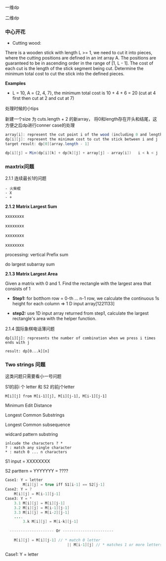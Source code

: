 一维dp



二维dp



### 中心开花

* Cutting wood:

There is a wooden stick with length L >= 1, we need to cut it into pieces, where the cutting positions are defined in an int array A. The positions are guaranteed to be in ascending order in the range of [1, L - 1]. The cost of each cut is the length of the stick segment being cut. Determine the minimum total cost to cut the stick into the defined pieces.

**Examples**

- L = 10, A = {2, 4, 7}, the minimum total cost is 10 + 4 + 6 = 20 (cut at 4 first then cut at 2 and cut at 7)

处理时候的小tips

新建一个size 为 cuts.length + 2 的新array， 将0和length存在开头和结尾，这方便之后dp进行conner case的处理

```java
array[i]: represent the cut point i of the wood (including 0 and length)
dp[i][j]: represent the minimum cost to cut the stick between i and j
target result: dp[0][array.length - 1]

dp[i][j] = Min(dp[i][k] + dp[k][j] + array[j] - array[i])   i < k < j
```





### maxtrix问题

2.1.1 连续最长1的问题

	- 火柴棍
	- X
	- +



**2.1.2 Matrix Largest Sum**

xxxxxxxx

xxxxxxxx

xxxxxxxx

xxxxxxxx

processing: vertical Prefix sum

do largest subarray sum



**2.1.3 Matrix Largest Area**

Given a matrix with 0 and 1. Find the rectangle with the largest area that consists of 1



- **Step1:** for botthom row = 0-th ... n-1 row, we calculate the continuous 1s height for each column => 1 D input array[1221133]

- **step2:** use 1D input array returned from step1, calculate the largest rectangle's area with the helper function.





2.1.4 国际象棋电话薄问题

```
dp[i][j]: represents the number of combination when we press i times ends with j

result: dp[0...k][n]

```



### Two strings 问题

这类问题只需要看小一号问题

S1的前i 个 letter 和 S2 的前j个letter

```
M[i][j] from M[i-1][j], M[i][j-1], M[i-1][j-1]
```



Minimum Edit Distance

Longest Common Substrings

Longest Common subsequence

widcard pattern substring

```
inlcude the characters ? *
? : match any single character
* : match 0 ... n characters
```



S1 input = XXXXXXXX

S2 parttern = YYYYYYY = ????

```java
Case1: Y = letter
		M[i][j] = true iff S1[i-1] == S2[j-1]
Case2: Y = ?
    M[i][j] = M[i-1][j-1]
Case3: Y = *
  	3.1 M[i][j] = M[i][j-1]
  	3.2 M[i][j] = M[i-1][j-1]
  	3.3 M[i][j] = M[i-2][j-1]
    ....
 	 	3.k M[i][j] = M[i-k][j-1]
  
  -------------------- Or -----------------------
  
    M[i][j] = M[i][j-1] // * match 0 letter
    						|| M[i-1][j] // * matches 1 or more letters
```



Case1: Y = letter